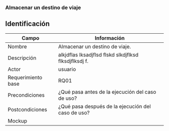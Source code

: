 ### Almacenar un destino de viaje
## Identificación

| Campo| Información|
| -----| ---- |
| Nombre | Almacenar un destino de viaje. |
| Descripción | alkjdflas lksadjflsd flskd slkdjflksd flksdjflksdj f. |
| Actor | usuario |
| Requerimiento  base  | RQ01|
| Precondiciones  | ¿Qué pasa antes de la ejecución del caso de uso?|
| Postcondiciones | ¿Qué pasa después de la ejecución del caso de uso?|
| Mockup| |






